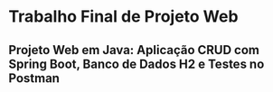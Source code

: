 # Trabalho Final de Projeto Web
## Projeto Web em Java: Aplicação CRUD com Spring Boot, Banco de Dados H2 e Testes no Postman
